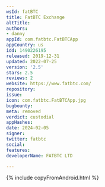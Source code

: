 ```yaml
---
wsId: fatBTC
title: FatBTC Exchange
altTitle: 
authors:
- danny
appId: com.fatbtc.FatBTCApp
appCountry: us
idd: 1490226195
released: 2019-12-31
updated: 2022-07-25
version: '2.5'
stars: 2.5
reviews: 2
website: https://www.fatbtc.com/
repository: 
issue: 
icon: com.fatbtc.FatBTCApp.jpg
bugbounty: 
meta: removed
verdict: custodial
appHashes: 
date: 2024-02-05
signer: 
twitter: fatbtc
social: 
features: 
developerName: FATBTC LTD

---
```


{% include copyFromAndroid.html %}
